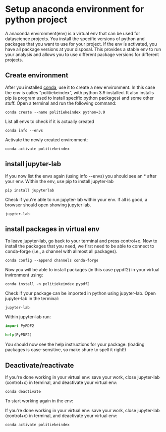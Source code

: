 
# Setup anaconda environment for python project

A anaconda environment(env) is a virtual env that can be used for datascience projects. You install the specific versions of python and packages that you want to use for your project.
If the env is activated, you have all package versions at your disposal. This provides a stable env to run your analysis and allows you to use different package versions for different projects.

## Create environment

After you installed [conda](https://anaconda.org), use it to create a new environment. In this case the env is calles "politiekeindex", with python 3.9 installed. It also installs pip (a program used to install specific python packages) and some other stuff.
Open a terminal and run the following command:
```console
conda create --name politiekeindex python=3.9
```

List all envs to check if it is actually created

```console
conda info --envs   
```
Activate the newly created environment:

```console
conda activate politiekeindex   
```

## install jupyter-lab
If you now list the envs again (using info --envs) you should see an * after your env. Within the env, use pip to install jupyter-lab

```console
pip install jupyterlab 
```

Check if you're able to run jupyter-lab within your env. If all is good, a browser should open showing jupyter lab.

```console
jupyter-lab 
```

## install packages in virtual env

To leave jupyter-lab, go back to your terminal and press control+c. Now to install the packages that you need, we first need to be able to connect to conda-forge (i.e., a channel with allmost all packages).
```console
conda config --append channels conda-forge
```
Now you will be able to install packages (in this case pypdf2) in your virtual invironment using:
```console
conda install -n politiekeindex pypdf2
```

Check if your package can be imported in python using jupyter-lab. Open jupyter-lab in the terminal:
```console
jupyter-lab
```
Within jupyter-lab run:
```python
import PyPDF2

help(PyPDF2)
```

You should now see the help instructions for your package. (loading packages is case-sensitive, so make shure to spell it right!)

## Deactivate/reactivate

If you're done working in your virtual env: save your work, close jupyter-lab (control+c) in terminal, and deactivate your virtual env:

```console
conda deactivate
```
To start working again in the env:

If you're done working in your virtual env: save your work, close jupyter-lab (control+c) in terminal, and deactivate your virtual env:

```console
conda activate politiekeindex
```
